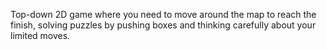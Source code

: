 Top-down 2D game where you need to move around the map to reach the finish, solving puzzles by pushing boxes and thinking carefully about your limited moves.

